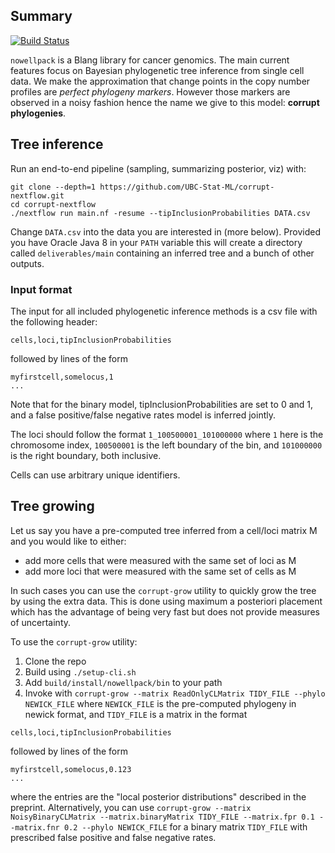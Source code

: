 Summary
-------

[![Build Status](https://travis-ci.org/UBC-Stat-ML/nowellpack.png?branch=master)](https://travis-ci.org/UBC-Stat-ML/nowellpack)

``nowellpack`` is a Blang library for cancer genomics. The main current features focus on Bayesian phylogenetic tree inference from single cell data. We make the approximation that change points in the copy number profiles are *perfect phylogeny markers*. However those markers are observed in a noisy fashion hence the name we give to this model: **corrupt phylogenies**. 


Tree inference
--------

Run an end-to-end pipeline (sampling, summarizing posterior, viz) with:

```
git clone --depth=1 https://github.com/UBC-Stat-ML/corrupt-nextflow.git
cd corrupt-nextflow
./nextflow run main.nf -resume --tipInclusionProbabilities DATA.csv
```

Change ``DATA.csv`` into the data you are interested in (more below). Provided you have Oracle Java 8 in your ``PATH`` variable this will create a directory called ``deliverables/main`` containing an inferred tree and a bunch of other outputs.

### Input format 

The input for all included phylogenetic inference methods is a csv file with the following header:

```
cells,loci,tipInclusionProbabilities
```

followed by lines of the form

```
myfirstcell,somelocus,1
...
``` 

Note that for the binary model, tipInclusionProbabilities are set to 0 and 1, and a false positive/false negative rates model is inferred jointly.

The loci should follow the format ``1_100500001_101000000`` where 
``1`` here is the chromosome index, ``100500001`` is the left boundary of the bin, and ``101000000`` is the right boundary, both inclusive.

Cells can use arbitrary unique identifiers.


Tree growing
------------

Let us say you have a pre-computed tree inferred from a cell/loci matrix M and you would like to either:

- add more cells that were measured with the same set of loci as M
- add more loci that were measured with the same set of cells as M

In such cases you can use the ``corrupt-grow`` utility to quickly grow the tree by using the extra data. This is done using maximum a posteriori placement which has the advantage of being very fast but does not provide measures of uncertainty. 

To use the ``corrupt-grow`` utility:

1. Clone the repo
2. Build using ``./setup-cli.sh``
3. Add ``build/install/nowellpack/bin`` to your path
4. Invoke with ``corrupt-grow --matrix ReadOnlyCLMatrix TIDY_FILE --phylo NEWICK_FILE`` where ``NEWICK_FILE`` is the pre-computed phylogeny in newick format, and ``TIDY_FILE`` is a matrix in the format

```
cells,loci,tipInclusionProbabilities
```

followed by lines of the form

```
myfirstcell,somelocus,0.123
...
``` 

where the entries are the "local posterior distributions" described in the preprint. Alternatively, you can use ``corrupt-grow --matrix NoisyBinaryCLMatrix --matrix.binaryMatrix TIDY_FILE --matrix.fpr 0.1 --matrix.fnr 0.2 --phylo NEWICK_FILE`` for a binary matrix ``TIDY_FILE`` with prescribed false positive and false negative rates.



